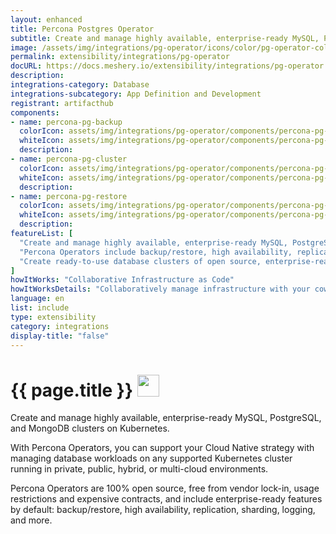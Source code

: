 ```yaml
---
layout: enhanced
title: Percona Postgres Operator
subtitle: Create and manage highly available, enterprise-ready MySQL, PostgreSQL, and MongoDB clusters on Kubernetes.
image: /assets/img/integrations/pg-operator/icons/color/pg-operator-color.svg
permalink: extensibility/integrations/pg-operator
docURL: https://docs.meshery.io/extensibility/integrations/pg-operator
description: 
integrations-category: Database
integrations-subcategory: App Definition and Development
registrant: artifacthub
components: 
- name: percona-pg-backup
  colorIcon: assets/img/integrations/pg-operator/components/percona-pg-backup/icons/color/percona-pg-backup-color.svg
  whiteIcon: assets/img/integrations/pg-operator/components/percona-pg-backup/icons/white/percona-pg-backup-white.svg
  description: 
- name: percona-pg-cluster
  colorIcon: assets/img/integrations/pg-operator/components/percona-pg-cluster/icons/color/percona-pg-cluster-color.svg
  whiteIcon: assets/img/integrations/pg-operator/components/percona-pg-cluster/icons/white/percona-pg-cluster-white.svg
  description: 
- name: percona-pg-restore
  colorIcon: assets/img/integrations/pg-operator/components/percona-pg-restore/icons/color/percona-pg-restore-color.svg
  whiteIcon: assets/img/integrations/pg-operator/components/percona-pg-restore/icons/white/percona-pg-restore-white.svg
  description: 
featureList: [
  "Create and manage highly available, enterprise-ready MySQL, PostgreSQL, and MongoDB clusters on Kubernetes.",
  "Percona Operators include backup/restore, high availability, replication, sharding, logging features and more.",
  "Create ready-to-use database clusters of open source, enterprise-ready versions of MySQL, MongoDB, and PostgreSQL, created and supported by the Percona team."
]
howItWorks: "Collaborative Infrastructure as Code"
howItWorksDetails: "Collaboratively manage infrastructure with your coworkers synchronously sharing the same designs."
language: en
list: include
type: extensibility
category: integrations
display-title: "false"
---
```

<h1>{{ page.title }} <img src="{{ page.image }}" style="width: 35px; height: 35px;" /></h1>

<p>
Create and manage highly available, enterprise-ready MySQL, PostgreSQL, and MongoDB clusters on Kubernetes.
</p>
<p>
    With Percona Operators, you can support your Cloud Native strategy with managing database workloads on any supported Kubernetes cluster running in private, public, hybrid, or multi-cloud environments.
</p>
<p>
    Percona Operators are 100% open source, free from vendor lock-in, usage restrictions and expensive contracts, and include enterprise-ready features by default: backup/restore, high availability, replication, sharding, logging, and more.
</p>
